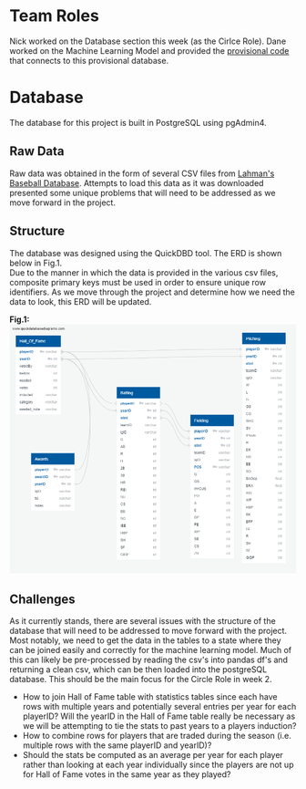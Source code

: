 # Team Roles
Nick worked on the Database section this week (as the Cirlce Role).
Dane worked on the Machine Learning Model and provided the [provisional code](logistic_regression_MLmodel.txt) that connects to this provisional database.

# Database
The database for this project is built in PostgreSQL using pgAdmin4.

## Raw Data
Raw data was obtained in the form of several CSV files from [Lahman's Baseball Database](http://www.seanlahman.com/baseball-archive/statistics/).  Attempts to load this data as it was downloaded presented some unique problems that will need to be addressed as we move forward in the project.  

## Structure
The database was designed using the QuickDBD tool.  The ERD is shown below in Fig.1.  <br>
Due to the manner in which the data is provided in the various csv files, composite primary keys must be used in order to ensure unique row identifiers.  As we move through the project and determine how we need the data to look, this ERD will be updated.

**Fig.1:**
![Fig.1](ERD.png)

## Challenges
As it currently stands, there are several issues with the structure of the database that will need to be addressed to move forward with the project.  Most notably, we need to get the data in the tables to a state where they can be joined easily and correctly for the machine learning model. Much of this can likely be pre-processed by reading the csv's into pandas df's and returning a clean csv, which can be then loaded into the postgreSQL database.  This should be the main focus for the Circle Role in week 2.  

* How to join Hall of Fame table with statistics tables since each have rows with multiple years and potentially several entries per year for each playerID?  Will the yearID in the Hall of Fame table really be necessary as we will be attempting to tie the stats to past years to a players induction? 
* How to combine rows for players that are traded during the season (i.e. multiple rows with the same playerID and yearID)?
* Should the stats be computed as an average per year for each player rather than looking at each year individually since the players are not up for Hall of Fame votes in the same year as they played?